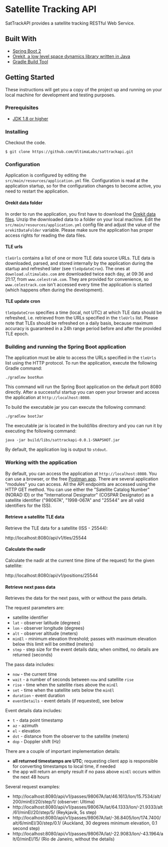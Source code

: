 # Satellite Tracking API

SatTrackAPI provides a satellite tracking RESTful Web Service.

## Built With

* [Spring Boot 2](https://spring.io/projects/spring-boot/)
* [Orekit, a low level space dynamics library written in Java](https://www.orekit.org/)
* [Gradle Build Tool](https://gradle.org/)

## Getting Started

These instructions will get you a copy of the project up and running on your local machine for development and testing purposes.

### Prerequisites

* [JDK 1.8 or higher](https://www.oracle.com/technetwork/java/javase/downloads/jdk8-downloads-2133151.html)

### Installing

Checkout the code.

```
$ git clone https://github.com/UltimaLabs/sattrackapi.git
```

### Configuration

Application is configured by editing the `src/main/resources/application.yml` file.
Configuration is read at the application startup, so for the configuration changes to become active, you need to restart the application.

#### Orekit data folder

In order to run the application, you first have to download the [Orekit data files](https://gitlab.orekit.org/orekit/orekit-data/-/archive/master/orekit-data-master.zip).
Unzip the downloaded data to a folder on your local machine. Edit the `src/main/resources/application.yml` config file and adjust the value of the `orekitDataFolder` variable.
Please make sure the application has proper access rights for reading the data files.

#### TLE urls

`tleUrls` contains a list of one or more TLE data source URLs. TLE data is downloaded, parsed, and stored internally by the application during the startup and refreshed later (see `tleUpdateCron`).
The ones at `download.ultimalabs.com` are downloaded twice each day, at 09:36 and 21:17, from `www.celestrak.com`.
They are provided for convenience, so `www.celestrack.com` isn't accessed every time the application is started (which happens often during the development).

#### TLE update cron

`tleUpdateCron` specifies a time (local, not UTC) at which TLE data should be refreshed, i.e. retrieved from the URLs specified in the `tleUrls` list.
Please note that TLEs should be refreshed on a daily basis, because maximum accuracy is guaranteed in a 24h range period before and after the provided TLE epoch.

### Building and running the Spring Boot application

The application must be able to access the URLs specified in the `tleUrls` list using the HTTP protocol.
To run the application, execute the following Gradle command:

```
./gradlew bootRun
```

This command will run the Spring Boot application on the default port 8080 directly. After a successful startup you can open your browser and access the application at `http://localhost:8080`.

To build the executable jar you can execute the following command:

```
./gradlew bootJar
```

The executable jar is located in the build/libs directory and you can run it by executing the following command:

```
java -jar build/libs/sattrackapi-0.0.1-SNAPSHOT.jar
```

By default, the application log is output to `stdout`.

### Working with the application

By default, you can access the application at `http://localhost:8080`. You can use a browser, or the free [Postman app](https://www.getpostman.com/downloads/).
There are several application "modules" you can access. All the API endpoints are accessed using the HTTP GET method.
You can use either the "Satellite Catalog Number" (NORAD ID) or the "International Designator" (COSPAR Designator) as a satellite identifier ("98067A", "1998-067A" and "25544" are all valid identifiers for the ISS).

#### Retrieve a satellite TLE data

Retrieve the TLE data for a satellite (ISS - 25544):

http://localhost:8080/api/v1/tles/25544

#### Calculate the nadir

Calculate the nadir at the current time (time of the request) for the given satellite:

http://localhost:8080/api/v1/positions/25544

#### Retrieve next pass data

Retrieves the data for the next pass, with or without the pass details.

The request parameters are:

* satellite identifier
* `lat` - observer latitude (degrees)
* `lon` - observer longitude (degrees)
* `alt` - observer altitude (meters)
* `minEl` - minimum elevation threshold; passes with maximum elevation below this limit will be omitted (meters)
* `step` - step size for the event details data; when omitted, no details are returned (seconds)

The pass data includes:
* `now` - the current time
* `wait` - a number of seconds between `now` and satellite `rise`
* `rise` - time when the satellite rises above the `minEl`
* `set` - time when the satellite sets below the `minEl`
* `duration` - event duration
* `eventDetails` - event details (if requested), see below

Event details data includes:
* `t` - data point timestamp
* `az` - azimuth
* `el` - elevation
* `dst` - distance from the observer to the satellite (meters)
* `dop` - Doppler shift (Hz)

There are a couple of important implementation details: 
* **all returned timestamps are UTC**; requesting client app is responsible for converting timestamps to local time, if needed
* the app will return an empty result if no pass above `minEl` occurs within the next 48 hours  

Several request examples:

* http://localhost:8080/api/v1/passes/98067A/lat/46.1613/lon/15.7534/alt/200/minEl/20/step/1/ (observer: Ultima)
* http://localhost:8080/api/v1/passes/98067A/lat/64.1333/lon/-21.9333/alt/61/minEl/20/step/5/ (Reykjavik, 5s step)
* http://localhost:8080/api/v1/passes/98067A/lat/-36.8405/lon/174.7400/alt/6/minEl/30/step/0.1/ (Auckland, 30 degrees minimum elevation, 0.1 second step)
* http://localhost:8080/api/v1/passes/98067A/lat/-22.9083/lon/-43.1964/alt/0/minEl/15/ (Rio de Janeiro, without the details)

